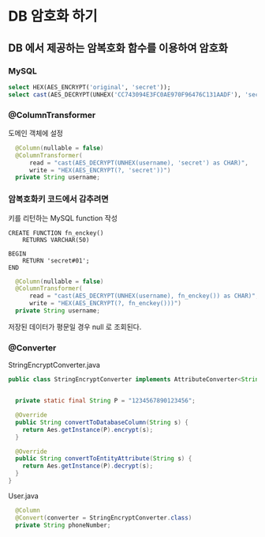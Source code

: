 DB 암호화 하기
==========================

## DB 에서 제공하는 암복호화 함수를 이용하여 암호화

### MySQL
```sql
select HEX(AES_ENCRYPT('original', 'secret'));
select cast(AES_DECRYPT(UNHEX('CC743094E3FC0AE970F96476C131AADF'), 'secret') as CHAR);

```

### @ColumnTransformer
도메인 객체에 설정
```java
  @Column(nullable = false)
  @ColumnTransformer(
      read = "cast(AES_DECRYPT(UNHEX(username), 'secret') as CHAR)",
      write = "HEX(AES_ENCRYPT(?, 'secret'))")
  private String username;
```

### 암복호화키 코드에서 감추려면
키를 리턴하는 MySQL function 작성

```mysql
CREATE FUNCTION fn_enckey()
    RETURNS VARCHAR(50)

BEGIN
    RETURN 'secret#01';
END
```

```java
  @Column(nullable = false)
  @ColumnTransformer(
      read = "cast(AES_DECRYPT(UNHEX(username), fn_enckey()) as CHAR)",
      write = "HEX(AES_ENCRYPT(?, fn_enckey()))")
  private String username;
```

저장된 데이터가 평문일 경우 null 로 조회된다.

### @Converter 

StringEncryptConverter.java
```java
public class StringEncryptConverter implements AttributeConverter<String, String> {


  private static final String P = "1234567890123456";

  @Override
  public String convertToDatabaseColumn(String s) {
    return Aes.getInstance(P).encrypt(s);
  }

  @Override
  public String convertToEntityAttribute(String s) {
    return Aes.getInstance(P).decrypt(s);
  }
}

```

User.java
```java
  @Column
  @Convert(converter = StringEncryptConverter.class)
  private String phoneNumber;
```

